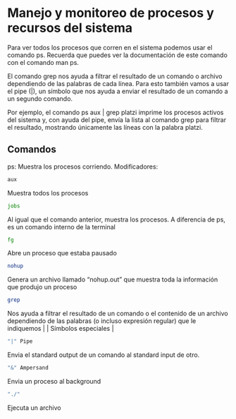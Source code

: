 # Manejo y monitoreo de procesos y recursos del sistema


Para ver todos los procesos que corren en el sistema podemos usar el comando ps. Recuerda que puedes ver la documentación de este comando con el comando man ps.

El comando grep nos ayuda a filtrar el resultado de un comando o archivo dependiendo de las palabras de cada línea. Para esto también vamos a usar el pipe (|), un símbolo que nos ayuda a enviar el resultado de un comando a un segundo comando.

Por ejemplo, el comando ps aux | grep platzi imprime los procesos activos del sistema y, con ayuda del pipe, envía la lista al comando grep para filtrar el resultado, mostrando únicamente las líneas con la palabra platzi.

## Comandos
 
ps: Muestra los procesos corriendo. Modificadores:

```bash
aux
```
Muestra todos los procesos
```bash
jobs
```
Al igual que el comando anterior, muestra los procesos. A diferencia de ps, es un comando interno de la terminal
```bash
fg
```
Abre un proceso que estaba pausado
```bash
nohup
```
Genera un archivo llamado “nohup.out” que muestra toda la información que produjo un proceso
```bash
grep
```
Nos ayuda a filtrar el resultado de un comando o el contenido de un archivo dependiendo de las palabras (o incluso expresión regular) que le indiquemos
|
|
Símbolos especiales
|
```bash
"|" Pipe
```
Envia el standard output de un comando al standard input de otro.
```bash
"&" Ampersand
```
Envia un proceso al background
```bash
"./"
```
Ejecuta un archivo